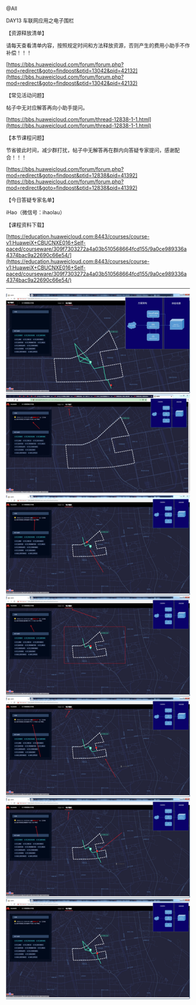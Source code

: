 @All

DAY13 车联网应用之电子围栏

【资源释放清单】

请每天查看清单内容，按照规定时间和方法释放资源，否则产生的费用小助手不作补偿！！！

[https://bbs.huaweicloud.com/forum/forum.php?mod=redirect&goto=findpost&ptid=13042&pid=42132](https://bbs.huaweicloud.com/forum/forum.php?mod=redirect&goto=findpost&ptid=13042&pid=42132)

【常见活动问题】

帖子中无对应解答再向小助手提问。

[https://bbs.huaweicloud.com/forum/thread-12838-1-1.html](https://bbs.huaweicloud.com/forum/thread-12838-1-1.html)

【本节课程问题】

节省彼此时间，减少群打扰，帖子中无解答再在群内向答疑专家提问，感谢配合！！！

[https://bbs.huaweicloud.com/forum/forum.php?mod=redirect&goto=findpost&ptid=12838&pid=41392](https://bbs.huaweicloud.com/forum/forum.php?mod=redirect&goto=findpost&ptid=12838&pid=41392)

【今日答疑专家名单】

iHao（微信号：ihaolau）

【课程资料下载】

[https://education.huaweicloud.com:8443/courses/course-v1:HuaweiX+CBUCNXE016+Self-paced/courseware/309f7303272a4a03b510568664fcd155/9a0ce989336a4374bac9a22690c66e54/](https://education.huaweicloud.com:8443/courses/course-v1:HuaweiX+CBUCNXE016+Self-paced/courseware/309f7303272a4a03b510568664fcd155/9a0ce989336a4374bac9a22690c66e54/)


-----


![](https://raw.githubusercontent.com/latermonk/BIGDATA_21DAY/master/DAY13/PNG/DAY1300.jpg)
![](https://raw.githubusercontent.com/latermonk/BIGDATA_21DAY/master/DAY13/PNG/DAY1301.jpg)
![](https://raw.githubusercontent.com/latermonk/BIGDATA_21DAY/master/DAY13/PNG/DAY1302.jpg)
![](https://raw.githubusercontent.com/latermonk/BIGDATA_21DAY/master/DAY13/PNG/DAY1303.jpg)
![](https://raw.githubusercontent.com/latermonk/BIGDATA_21DAY/master/DAY13/PNG/DAY1304.jpg)
![](https://raw.githubusercontent.com/latermonk/BIGDATA_21DAY/master/DAY13/PNG/DAY1305.jpg)
![](https://raw.githubusercontent.com/latermonk/BIGDATA_21DAY/master/DAY13/PNG/DAY1306.jpg)
